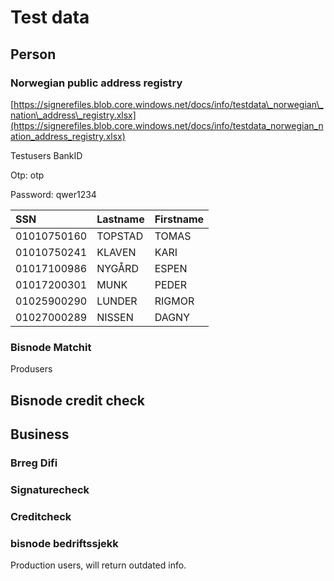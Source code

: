 # Test data

## Person

### Norwegian public address registry

[https://signerefiles.blob.core.windows.net/docs/info/testdata\_norwegian\_nation\_address\_registry.xlsx](https://signerefiles.blob.core.windows.net/docs/info/testdata_norwegian_nation_address_registry.xlsx)

Testusers BankID

Otp: otp

Password: qwer1234

| SSN | Lastname | Firstname |
| :--- | :--- | :--- |
| 01010750160 | TOPSTAD | TOMAS |
| 01010750241 | KLAVEN | KARI |
| 01017100986 | NYGÅRD | ESPEN |
| 01017200301 | MUNK | PEDER |
| 01025900290 | LUNDER | RIGMOR |
| 01027000289 | NISSEN | DAGNY |

### Bisnode Matchit

Produsers

## Bisnode credit check



## Business

### Brreg Difi

### Signaturecheck

### Creditcheck

### bisnode bedriftssjekk

Production users, will return outdated info.









